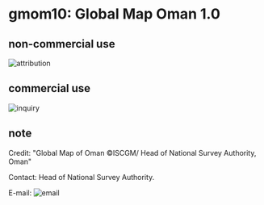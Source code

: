 # gmom10: Global Map Oman 1.0
## non-commercial use
![attribution](https://globalmaps.github.io/globalmaps/attribution.png)
## commercial use
![inquiry](https://globalmaps.github.io/globalmaps/inquiry.png)

## note
Credit: "Global Map of Oman ©ISCGM/ Head of National Survey Authority, Oman"

Contact: Head of National Survey Authority.

E-mail: ![email](https://www.iscgm.org/gmd/images/email/oman.png)


